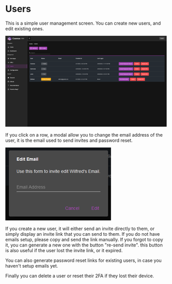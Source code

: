# Users

This is a simple user management screen. You can create new users, and edit existing ones.

![Users](screenshots/users_1.png)

If you click on a row, a modal allow you to change the email address of the user, it is the email used to send invites and password reset.

![Users](screenshots/users_2.png)

If you create a new user, it will either send an invite directly to them, or simply display an invite link that you can send to them. If you do not have emails setup, please copy and send the link manually. If you forgot to copy it, you can generate a new one with the button "re-send invite". this button is also useful if the user lost the invite link, or it expired.

You can also generate password reset links for existing users, in case you haven't setup emails yet.

Finally you can delete a user or reset their 2FA if they lost their device.